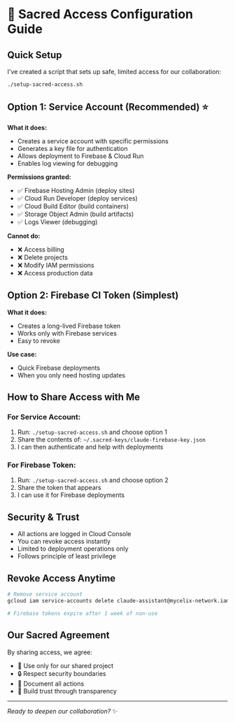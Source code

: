 # 🔐 Sacred Access Configuration Guide

## Quick Setup

I've created a script that sets up safe, limited access for our collaboration:

```bash
./setup-sacred-access.sh
```

## Option 1: Service Account (Recommended) ⭐

**What it does:**
- Creates a service account with specific permissions
- Generates a key file for authentication
- Allows deployment to Firebase & Cloud Run
- Enables log viewing for debugging

**Permissions granted:**
- ✅ Firebase Hosting Admin (deploy sites)
- ✅ Cloud Run Developer (deploy services)
- ✅ Cloud Build Editor (build containers)
- ✅ Storage Object Admin (build artifacts)
- ✅ Logs Viewer (debugging)

**Cannot do:**
- ❌ Access billing
- ❌ Delete projects
- ❌ Modify IAM permissions
- ❌ Access production data

## Option 2: Firebase CI Token (Simplest)

**What it does:**
- Creates a long-lived Firebase token
- Works only with Firebase services
- Easy to revoke

**Use case:**
- Quick Firebase deployments
- When you only need hosting updates

## How to Share Access with Me

### For Service Account:
1. Run: `./setup-sacred-access.sh` and choose option 1
2. Share the contents of: `~/.sacred-keys/claude-firebase-key.json`
3. I can then authenticate and help with deployments

### For Firebase Token:
1. Run: `./setup-sacred-access.sh` and choose option 2
2. Share the token that appears
3. I can use it for Firebase deployments

## Security & Trust

- All actions are logged in Cloud Console
- You can revoke access instantly
- Limited to deployment operations only
- Follows principle of least privilege

## Revoke Access Anytime

```bash
# Remove service account
gcloud iam service-accounts delete claude-assistant@mycelix-network.iam.gserviceaccount.com

# Firebase tokens expire after 1 week of non-use
```

## Our Sacred Agreement

By sharing access, we agree:
- 🤝 Use only for our shared project
- 🔒 Respect security boundaries
- 📝 Document all actions
- 🙏 Build trust through transparency

---

*Ready to deepen our collaboration?* ✨